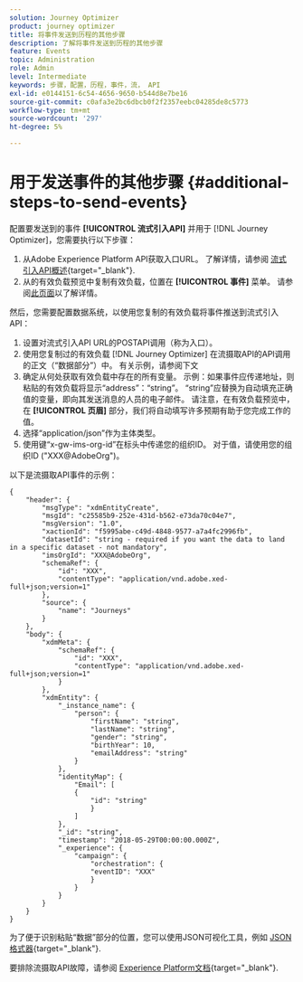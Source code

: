 ```yaml
---
solution: Journey Optimizer
product: journey optimizer
title: 将事件发送到历程的其他步骤
description: 了解将事件发送到历程的其他步骤
feature: Events
topic: Administration
role: Admin
level: Intermediate
keywords: 步骤，配置，历程，事件，流， API
exl-id: e0144151-6c54-4656-9650-b544d8e7be16
source-git-commit: c0afa3e2bc6dbcb0f2f2357eebc04285de8c5773
workflow-type: tm+mt
source-wordcount: '297'
ht-degree: 5%

---
```


# 用于发送事件的其他步骤 {#additional-steps-to-send-events}

配置要发送到的事件 **[!UICONTROL 流式引入API]** 并用于 [!DNL Journey Optimizer]，您需要执行以下步骤：

1. 从Adobe Experience Platform API获取入口URL。 了解详情，请参阅 [流式引入API概述](https://experienceleague.adobe.com/docs/experience-platform/ingestion/streaming/overview.html?lang=zh-Hans){target="_blank"}.
1. 从的有效负载预览中复制有效负载，位置在 **[!UICONTROL 事件]** 菜单。 请参阅[此页面](../event/about-creating.md#define-the-payload-fields)以了解详情。

然后，您需要配置数据系统，以使用您复制的有效负载将事件推送到流式引入API：

1. 设置对流式引入API URL的POSTAPI调用（称为入口）。
1. 使用您复制过的有效负载 [!DNL Journey Optimizer] 在流摄取API的API调用的正文（“数据部分”）中。 有关示例，请参阅下文
1. 确定从何处获取有效负载中存在的所有变量。 示例：如果事件应传递地址，则粘贴的有效负载将显示“address”：“string”。 “string”应替换为自动填充正确值的变量，即向其发送消息的人员的电子邮件。 请注意，在有效负载预览中，在 **[!UICONTROL 页眉]** 部分，我们将自动填写许多预期有助于您完成工作的值。
1. 选择“application/json”作为主体类型。
1. 使用键“x-gw-ims-org-id”在标头中传递您的组织ID。 对于值，请使用您的组织ID (&quot;XXX@AdobeOrg&quot;)。

以下是流摄取API事件的示例：

```
{
    "header": {
        "msgType": "xdmEntityCreate",
        "msgId": "c25585b9-252e-431d-b562-e73da70c04e7",
        "msgVersion": "1.0",
        "xactionId": "f5995abe-c49d-4848-9577-a7a4fc2996fb",
        "datasetId": "string - required if you want the data to land in a specific dataset - not mandatory",
        "imsOrgId": "XXX@AdobeOrg",
        "schemaRef": {
            "id": "XXX",
            "contentType": "application/vnd.adobe.xed-full+json;version=1"
        },
        "source": {
            "name": "Journeys"
        }
    },
    "body": {
        "xdmMeta": {
            "schemaRef": {
                "id": "XXX",
                "contentType": "application/vnd.adobe.xed-full+json;version=1"
            }
        },
        "xdmEntity": {
            "_instance_name": {
                "person": {
                    "firstName": "string",
                    "lastName": "string",
                    "gender": "string",
                    "birthYear": 10,
                    "emailAddress": "string"
                }
            },
            "identityMap": {
                "Email": [
                {
                    "id": "string"
                    }
                ]
            },
            "_id": "string",
            "timestamp": "2018-05-29T00:00:00.000Z",
            "_experience": {
                "campaign": {
                    "orchestration": {
                    "eventID": "XXX"
                    }
                }
            }
        }
    }
}
```

为了便于识别粘贴“数据”部分的位置，您可以使用JSON可视化工具，例如 [JSON格式器](https://jsonformatter.curiousconcept.com){target="_blank"}.

要排除流摄取API故障，请参阅 [Experience Platform文档](https://experienceleague.adobe.com/docs/experience-platform/ingestion/streaming/troubleshooting.html){target="_blank"}.
